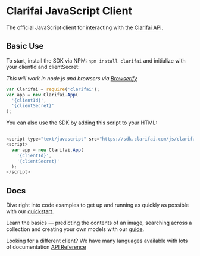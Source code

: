 # Clarifai JavaScript Client

The official JavaScript client for interacting with the [Clarifai API](https://developer.clarifai.com).

## Basic Use

To start, install the SDK via NPM: `npm install clarifai` and initialize with your clientId and
clientSecret:

*This will work in node.js and browsers via [Browserify](http://browserify.org/)*

```js
var Clarifai = require('clarifai');
var app = new Clarifai.App(
  '{clientId}',
  '{clientSecret}'
);

```

You can also use the SDK by adding this script to your HTML:

```js

<script type="text/javascript" src="https://sdk.clarifai.com/js/clarifai-2.0.2.js"></script>
<script>
  var app = new Clarifai.App(
    '{clientId}',
    '{clientSecret}'
  );
</script>
```

## Docs

Dive right into code examples to get up and running as quickly as possible with our [quickstart](https://developer-preview.clarifai.com/quick-start/).

Learn the basics — predicting the contents of an image, searching across a collection and creating your own models with our [guide](https://developer-preview.clarifai.com/guide/).

Looking for a different client? We have many languages available with lots of documentation [API Reference](https://developer-preview.clarifai.com/reference/)
